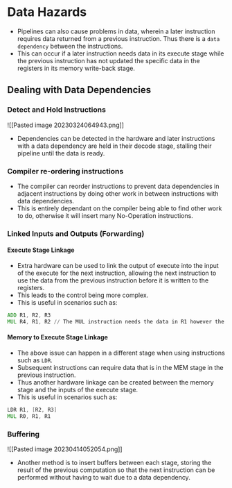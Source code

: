 # Data Hazards
* Pipelines can also cause problems in data, wherein a later instruction requires data returned from a previous instruction. Thus there is a `data dependency` between the instructions.
* This can occur if a later instruction needs data in its execute stage while the previous instruction has not updated the specific data in the registers in its memory write-back stage.

## Dealing with Data Dependencies
### Detect and Hold Instructions
![[Pasted image 20230324064943.png]]
* Dependencies can be detected in the hardware and later instructions with a data dependency are held in their decode stage, stalling their pipeline until the data is ready.

### Compiler re-ordering instructions 
* The compiler can reorder instructions to prevent data dependencies in adjacent instructions by doing other work in between instructions with data dependencies.
* This is entirely dependant on the compiler being able to find other work to do, otherwise it will insert many No-Operation instructions.

### Linked Inputs and Outputs (Forwarding)
#### Execute Stage Linkage
* Extra hardware can be used to link the output of execute into the input of the execute for the next instruction, allowing the next instruction to use the data from the previous instruction before it is written to the registers.
* This leads to the control being more complex.
* This is useful in scenarios such as:
```asm
ADD R1, R2, R3
MUL R4, R1, R2 // The MUL instruction needs the data in R1 however the first instruction is not in its memory writeback stage when the second instruction is in its execute stage
```

#### Memory to Execute Stage Linkage
* The above issue can happen in a different stage when using instructions such as `LDR`. 
* Subsequent instructions can require data that is in the MEM stage in the previous instruction.
* Thus another hardware linkage can be created between the memory stage and the inputs of the execute stage.
* This is useful in scenarios such as:
```asm
LDR R1, [R2, R3]
MUL R0, R1, R1
```

### Buffering
![[Pasted image 20230414052054.png]]
* Another method is to insert buffers between each stage, storing the result of the previous computation so that the next instruction can be performed without having to wait due to a data dependency.